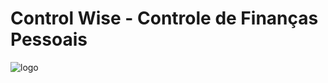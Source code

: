 # Control Wise - Controle de Finanças Pessoais 
![logo](https://github.com/leodoprado/ControlWise/assets/79430646/24d28c65-0197-4b6a-b52d-6bd995596174)